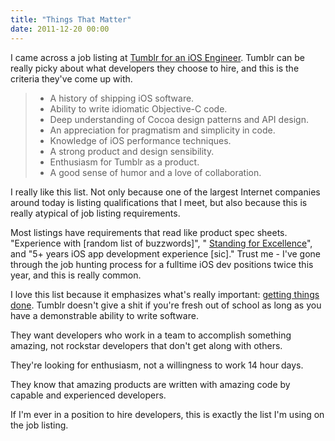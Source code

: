 ```yaml
---
title: "Things That Matter"
date: 2011-12-20 00:00
---
```


I came across a job listing at [Tumblr for an iOS Engineer](http://tumblr.theresumator.com/apply/WnPaaV/IOS-Engineer.html?source=Tumblr+Jobs+Page). Tumblr can be really picky about what developers they choose to hire, and this is the criteria they've come up with.<!--more-->

> - A history of shipping iOS software.
> - Ability to write idiomatic Objective-C code.
> - Deep understanding of Cocoa design patterns and API design.
> - An appreciation for pragmatism and simplicity in code.
> - Knowledge of iOS performance techniques.
> - A strong product and design sensibility.
> - Enthusiasm for Tumblr as a product.
> - A good sense of humor and a love of collaboration.

I really like this list. Not only because one of the largest Internet companies around today is listing qualifications that I meet, but also because this is really atypical of job listing requirements.

Most listings have requirements that read like product spec sheets. "Experience with [random list of buzzwords]", " [Standing for Excellence](http://dashdashforce.me/2011/12/force-episode-two/)", and "5+ years iOS app development experience [sic]." Trust me - I've gone through the job hunting process for a fulltime iOS dev positions twice this year, and this is really common.

I love this list because it emphasizes what's really important: [getting things done](http://www.joelonsoftware.com/articles/GuerrillaInterviewing3.html). Tumblr doesn't give a shit if you're fresh out of school as long as you have a demonstrable ability to write software.

They want developers who work in a team to accomplish something amazing, not rockstar developers that don't get along with others.

They're looking for enthusiasm, not a willingness to work 14 hour days.

They know that amazing products are written with amazing code by capable and experienced developers.

If I'm ever in a position to hire developers, this is exactly the list I'm using on the job listing.

<!-- more -->
